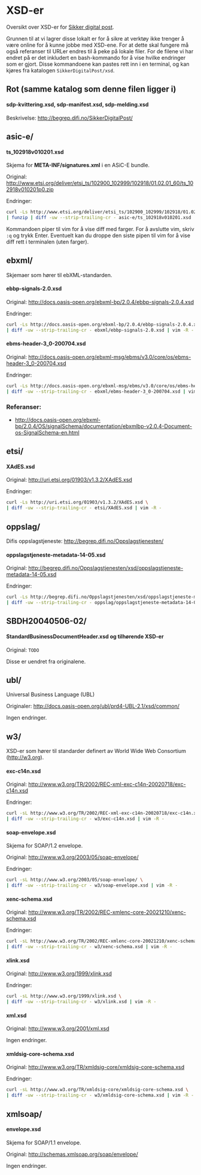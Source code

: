 XSD-er
===========================

Oversikt over XSD-er for [Sikker digital post](http://begrep.difi.no/SikkerDigitalPost/).

Grunnen til at vi lagrer disse lokalt er for å sikre at verktøy ikke trenger å være online for å kunne jobbe med XSD-ene. For at dette skal fungere må også referanser til URLer endres til å peke på lokale filer. For de filene vi har endret på er det inkludert en bash-kommando for å vise hvilke endringer som er gjort. Disse kommandoene kan pastes rett inn i en terminal, og kan kjøres fra katalogen `SikkerDigitalPost/xsd`.






Rot (samme katalog som denne filen ligger i)
-------------

#### sdp-kvittering.xsd, sdp-manifest.xsd, sdp-melding.xsd

Beskrivelse: http://begrep.difi.no/SikkerDigitalPost/






asic-e/
-----------------

#### ts_102918v010201.xsd

Skjema for **META-INF/signatures.xml** i en ASiC-E bundle.

Original:
http://www.etsi.org/deliver/etsi_ts/102900_102999/102918/01.02.01_60/ts_102918v010201p0.zip

Endringer:
```bash
curl -Ls http://www.etsi.org/deliver/etsi_ts/102900_102999/102918/01.02.01_60/ts_102918v010201p0.zip \
| funzip | diff -uw --strip-trailing-cr - asic-e/ts_102918v010201.xsd | vim -R -
```

Kommandoen piper til vim for å vise diff med farger. For å avslutte vim, skriv `:q` og trykk Enter. Eventuelt kan du droppe den siste pipen til vim for å vise diff rett i terminalen (uten farger).





ebxml/
----------------------

Skjemaer som hører til ebXML-standarden.

#### ebbp-signals-2.0.xsd

Original: http://docs.oasis-open.org/ebxml-bp/2.0.4/ebbp-signals-2.0.4.xsd

Endringer:
```bash
curl -Ls http://docs.oasis-open.org/ebxml-bp/2.0.4/ebbp-signals-2.0.4.xsd \
| diff -uw --strip-trailing-cr - ebxml/ebbp-signals-2.0.xsd | vim -R -
```

#### ebms-header-3_0-200704.xsd

Original: http://docs.oasis-open.org/ebxml-msg/ebms/v3.0/core/os/ebms-header-3_0-200704.xsd

Endringer:
```bash
curl -Ls http://docs.oasis-open.org/ebxml-msg/ebms/v3.0/core/os/ebms-header-3_0-200704.xsd \
| diff -uw --strip-trailing-cr - ebxml/ebms-header-3_0-200704.xsd | vim -R -
```

### Referanser:

- http://docs.oasis-open.org/ebxml-bp/2.0.4/OS/signalSchema/documentation/ebxmlbp-v2.0.4-Document-os-SignalSchema-en.html



etsi/
-----------------------

#### XAdES.xsd

Original: http://uri.etsi.org/01903/v1.3.2/XAdES.xsd

Endringer:
```bash
curl -Ls http://uri.etsi.org/01903/v1.3.2/XAdES.xsd \
| diff -uw --strip-trailing-cr - etsi/XAdES.xsd | vim -R -
```





oppslag/
---------------------------
Difis oppslagstjeneste: http://begrep.difi.no/Oppslagstjenesten/

#### oppslagstjeneste-metadata-14-05.xsd

Original:
http://begrep.difi.no/Oppslagstjenesten/xsd/oppslagstjeneste-metadata-14-05.xsd

Endringer:
```bash
curl -Ls http://begrep.difi.no/Oppslagstjenesten/xsd/oppslagstjeneste-metadata-14-05.xsd \
| diff -uw --strip-trailing-cr - oppslag/oppslagstjeneste-metadata-14-05.xsd | vim -R -
```




SBDH20040506-02/
----------------------------------------

#### StandardBusinessDocumentHeader.xsd og tilhørende XSD-er

Original: `TODO`

Disse er uendret fra originalene.





ubl/
-----------------------------
Universal Business Language (UBL)

Originaler: http://docs.oasis-open.org/ubl/prd4-UBL-2.1/xsd/common/

Ingen endringer.


w3/
----------------------
XSD-er som hører til standarder definert av World Wide Web Consortium (http://w3.org).


#### exc-c14n.xsd

Original:
http://www.w3.org/TR/2002/REC-xml-exc-c14n-20020718/exc-c14n.xsd

Endringer:
```bash
curl -sL http://www.w3.org/TR/2002/REC-xml-exc-c14n-20020718/exc-c14n.xsd \
| diff -uw --strip-trailing-cr - w3/exc-c14n.xsd | vim -R -
```


#### soap-envelope.xsd

Skjema for SOAP/1.2 envelope.

Original: http://www.w3.org/2003/05/soap-envelope/

Endringer:
```bash
curl -sL http://www.w3.org/2003/05/soap-envelope/ \
| diff -uw --strip-trailing-cr - w3/soap-envelope.xsd | vim -R -
```


#### xenc-schema.xsd

Original: http://www.w3.org/TR/2002/REC-xmlenc-core-20021210/xenc-schema.xsd

Endringer:
```bash
curl -sL http://www.w3.org/TR/2002/REC-xmlenc-core-20021210/xenc-schema.xsd \
| diff -uw --strip-trailing-cr - w3/xenc-schema.xsd | vim -R -
```


#### xlink.xsd

Original: http://www.w3.org/1999/xlink.xsd

Endringer:
```bash
curl -sL http://www.w3.org/1999/xlink.xsd \
| diff -uw --strip-trailing-cr - w3/xlink.xsd | vim -R -
```



#### xml.xsd

Original: http://www.w3.org/2001/xml.xsd

Ingen endringer.


#### xmldsig-core-schema.xsd

Original: http://www.w3.org/TR/xmldsig-core/xmldsig-core-schema.xsd

Endringer:
```bash
curl -sL http://www.w3.org/TR/xmldsig-core/xmldsig-core-schema.xsd \
| diff -uw --strip-trailing-cr - w3/xmldsig-core-schema.xsd | vim -R -
```





xmlsoap/
---------------------

#### envelope.xsd

Skjema for SOAP/1.1 envelope.

Original: http://schemas.xmlsoap.org/soap/envelope/

Ingen endringer.
